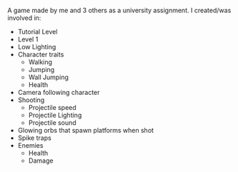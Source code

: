A game made by me and 3 others as a university assignment.
I created/was involved in:
- Tutorial Level
- Level 1
- Low Lighting
- Character traits
  - Walking
  - Jumping
  - Wall Jumping
  - Health
- Camera following character
- Shooting
  - Projectile speed
  - Projectile Lighting
  - Projectile sound
- Glowing orbs that spawn platforms when shot
- Spike traps
- Enemies
  - Health
  - Damage
 
 
